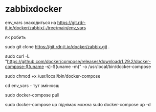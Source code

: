 # zabbixdocker

env_vars знаходиться на  https://git.rdr-it.io/docker/zabbix/-/tree/main/env_vars




як робить

sudo git clone https://git.rdr-it.io/docker/zabbix.git .

sudo curl -L "https://github.com/docker/compose/releases/download/1.29.2/docker-compose-$(uname -s)-$(uname -m)" -o /usr/local/bin/docker-compose


sudo chmod +x /usr/local/bin/docker-compose

cd env_vars - тут змінюєш

sudo docker-compose pull

sudo docker-compose up   піднімає можна  sudo docker-compose up -d
